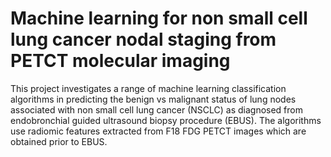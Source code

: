 # Machine learning for non small cell lung cancer nodal staging from PETCT molecular imaging
This project investigates a range of machine learning classification algorithms in predicting the benign vs malignant status of lung nodes associated with non small cell lung cancer (NSCLC) as diagnosed from endobronchial guided ultrasound biopsy procedure (EBUS). The algorithms use radiomic features extracted from F18 FDG PETCT images which are obtained prior to EBUS.
